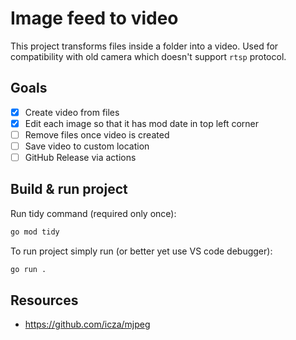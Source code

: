 # Image feed to video
This project transforms files inside a folder into a video. Used for compatibility with old camera which doesn't support `rtsp` protocol.

## Goals
- [x] Create video from files
- [x] Edit each image so that it has mod date in top left corner
- [ ] Remove files once video is created
- [ ] Save video to custom location
- [ ] GitHub Release via actions

## Build & run project

Run tidy command (required only once):

```sh
go mod tidy
```

To run project simply run (or better yet use VS code debugger):

```sh
go run .
```

## Resources
- https://github.com/icza/mjpeg